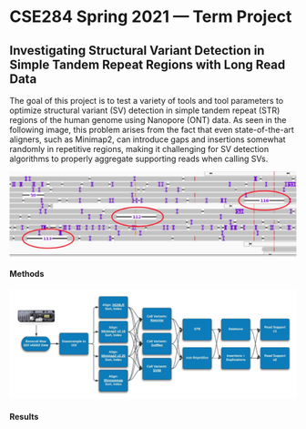 # CSE284 Spring 2021 — Term Project

## Investigating Structural Variant Detection in Simple Tandem Repeat Regions with Long Read Data

The goal of this project is to test a variety of tools and tool parameters to optimize structural variant (SV) detection in simple tandem repeat (STR) regions of the human genome using Nanopore (ONT) data. As seen in the following image, this problem arises from the fact that even state-of-the-art aligners, such as Minimap2, can introduce gaps and insertions somewhat randomly in repetitive regions, making it challenging for SV detection algorithms to properly aggregate supporting reads when calling SVs. 


![alt text](https://github.com/CharlesARoy/CSE284_Sp21/blob/main/misaligned_deletions.jpg?raw=true)


#### Methods


![alt text](https://github.com/CharlesARoy/CSE284_Sp21/blob/main/Flowchart.jpeg?raw=true)


#### Results
